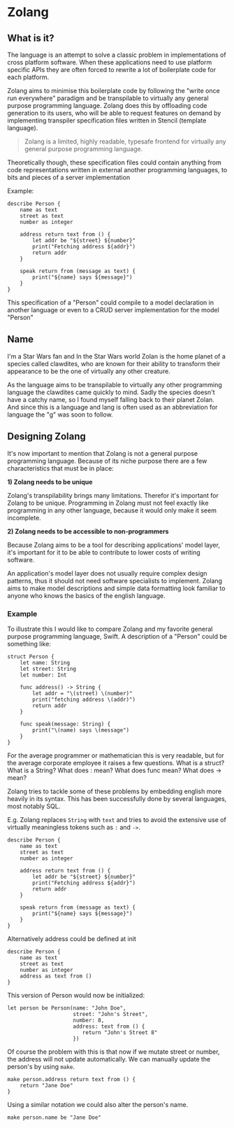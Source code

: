 # Zolang

## What is it?

The language is an attempt to solve a classic problem in implementations of cross platform software. When these applications need to use platform specific APIs they are often forced to rewrite a lot of boilerplate code for each platform.

Zolang aims to minimise this boilerplate code by following the "write once run everywhere" paradigm and be transpilable to virtually any general purpose programming language. Zolang does this by offloading code generation to its users, who will be able to request features on demand by implementing transpiler specification files written in Stencil (template language).

> Zolang is a limited, highly readable, typesafe frontend for virtually any general purpose programming language.

Theoretically though, these specification files could contain anything from code representations written in external another programming languages, to bits and pieces of a server implementation

Example:

```
describe Person {
	name as text
	street as text
	number as integer

	address return text from () {
		let addr be "${street} ${number}"
		print("Fetching address ${addr}")
		return addr
	}

	speak return from (message as text) {
		print("${name} says ${message}")
	}
}
```

This specification of a "Person" could compile to a model declaration in another language or even to a CRUD server implementation for the model "Person"

## Name
I'm a Star Wars fan and In the Star Wars world Zolan is the home planet of a species called clawdites, who are known for their ability to transform their appearance to be the one of virtually any other creature.

As the language aims to be transpilable to virtually any other programming language the clawdites came quickly to mind. Sadly the species doesn't have a catchy name, so I found myself falling back to their planet Zolan. And since this is a language and lang is often used as an abbreviation for language the "g" was soon to follow.

## Designing Zolang

It's now important to mention that Zolang is not a general purpose programming
language. Because of its niche purpose there are a few characteristics that
must be in place:

**1) Zolang needs to be unique**

Zolang's transpilability brings many limitations. Therefor it's important for Zolang to be unique. Programming in Zolang must not feel exactly like programming in any other language, because it would only make it seem incomplete.

**2) Zolang needs to be accessible to non-programmers**

Because Zolang aims to be a tool for describing applications' model layer, it's
important for it to be able to contribute to lower costs of writing software.

An application's model layer does not usually require complex design patterns,
thus it should not need software specialists to implement. Zolang aims to make model descriptions and simple data formatting look familiar to anyone who knows the basics of the english language.

### Example

To illustrate this I would like to compare Zolang and my favorite general purpose programming language, Swift. A description of
a "Person" could be something like:

```
struct Person {
	let name: String
	let street: String
	let number: Int

	func address() -> String {
		let addr = "\(street) \(number)"
		print("fetching address \(addr)")
		return addr
	}

	func speak(message: String) {
		print("\(name) says \(message")
	}
}
```

For the average programmer or mathematician this is very readable, but for the average corporate employee it raises a few questions. What is a struct? What is a String? What does : mean? What does func mean? What does -> mean?

Zolang tries to tackle some of these problems by embedding english more heavily in its syntax. This has been successfully done by several languages, most notably SQL.

E.g. Zolang replaces `String` with `text` and tries to avoid the extensive use of virtually meaningless tokens such as `:` and `->`.  


```
describe Person {
	name as text
	street as text
	number as integer

	address return text from () {
		let addr be "${street} ${number}"
		print("Fetching address ${addr}")
		return addr
	}

	speak return from (message as text) {
		print("${name} says ${message}")
	}
}
```

Alternatively address could be defined at init

```
describe Person {
	name as text
	street as text
	number as integer
	address as text from ()
}
```

This version of Person would now be initialized:

```
let person be Person(name: "John Doe",
					 street: "John's Street",
					 number: 8,
					 address: text from () {
						return "John's Street 8"
					 })
```

Of course the problem with this is that now if we mutate street or number, the address will not update automatically. We can manually update the person's by using `make`.

```
make person.address return text from () {
	return "Jane Doe"
}
```

Using a similar notation we could also alter the person's name.

```
make person.name be "Jane Doe"
```

